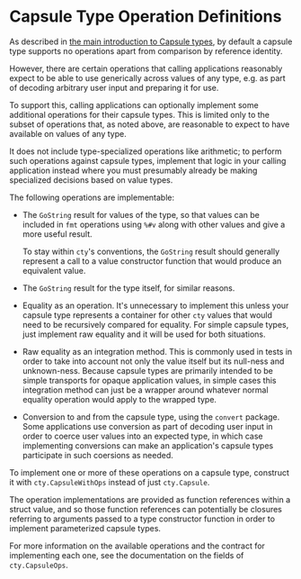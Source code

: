 # Capsule Type Operation Definitions

As described in [the main introduction to Capsule types](./types.md#capsule-types),
by default a capsule type supports no operations apart from comparison by
reference identity.

However, there are certain operations that calling applications reasonably
expect to be able to use generically across values of any type, e.g. as part of
decoding arbitrary user input and preparing it for use.

To support this, calling applications can optionally implement some additional
operations for their capsule types. This is limited only to the subset of
operations that, as noted above, are reasonable to expect to have available on
values of any type.

It does not include type-specialized operations like
arithmetic; to perform such operations against capsule types, implement that
logic in your calling application instead where you must presumably already
be making specialized decisions based on value types.

The following operations are implementable:

* The `GoString` result for values of the type, so that values can be included
  in `fmt` operations using `%#v` along with other values and give a more
  useful result.

  To stay within `cty`'s conventions, the `GoString` result should generally
  represent a call to a value constructor function that would produce an
  equivalent value.

* The `GoString` result for the type itself, for similar reasons.

* Equality as an operation. It's unnecessary to implement this unless your
  capsule type represents a container for other `cty` values that would
  need to be recursively compared for equality. For simple capsule types,
  just implement raw equality and it will be used for both situations.

* Raw equality as an integration method. This is commonly used in tests in
  order to take into account not only the value itself but its null-ness and
  unknown-ness. Because capsule types are primarily intended to be simple
  transports for opaque application values, in simple cases this integration
  method can just be a wrapper around whatever normal equality operation would
  apply to the wrapped type.

* Conversion to and from the capsule type, using the `convert` package. Some
  applications use conversion as part of decoding user input in order to
  coerce user values into an expected type, in which case implementing
  conversions can make an application's capsule types participate in such
  coersions as needed.

To implement one or more of these operations on a capsule type, construct it
with `cty.CapsuleWithOps` instead of just `cty.Capsule`.

The operation implementations are provided as function references within a
struct value, and so those function references can potentially be closures
referring to arguments passed to a type constructor function in order to
implement parameterized capsule types.

For more information on the available operations and the contract for
implementing each one, see the documentation on the fields of `cty.CapsuleOps`.
